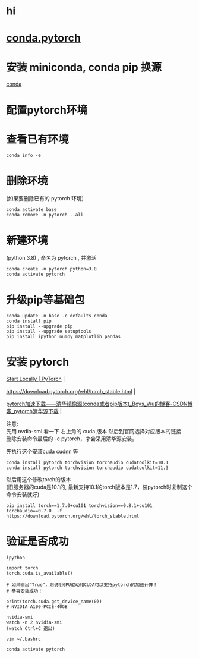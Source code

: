 # hi
# [conda.pytorch](home.md)

# 安装 miniconda, conda pip 换源
[conda](conda.md#hi)

# 配置pytorch环境    

# 查看已有环境    
```  
conda info -e  

```  

# 删除环境    
(如果要删除已有的 pytorch 环境)  
```  
conda activate base  
conda remove -n pytorch --all  

```  

# 新建环境    
(python 3.8) , 命名为 pytorch , 并激活  
```  
conda create -n pytorch python=3.8  
conda activate pytorch  
```  

# 升级pip等基础包    

```  
conda update -n base -c defaults conda
conda install pip  
pip install --upgrade pip
pip install --upgrade setuptools  
pip install ipython numpy matplotlib pandas  
```  

# 安装 pytorch    
<a href="https://pytorch.org/get-started/locally/" target="_blank">Start Locally | PyTorch</a>  |  <br>    
<a href="https://download.pytorch.org/whl/torch_stable.html" target="_blank">https://download.pytorch.org/whl/torch_stable.html</a>  |  <br>    

<a href="https://blog.csdn.net/Boys_Wu/article/details/106623192" target="_blank">pytorch加速下载——清华镜像源(conda或者pip版本)_Boys_Wu的博客-CSDN博客_pytorch清华源下载</a>  |  <br>    

注意:     
先用 nvdia-smi 看一下 右上角的 cuda 版本 然后到官网选择对应版本的链接      
删除安装命令最后的 -c pytorch，才会采用清华源安装。      

先执行这个安装cuda cudnn 等    
```  
conda install pytorch torchvision torchaudio cudatoolkit=10.1  
conda install pytorch torchvision torchaudio cudatoolkit=11.3

```  

然后用这个修改torch的版本    
(旧服务器的cuda是10.1的, 最新支持10.1的torch版本是1.7，装pytorch时复制这个命令安装就好)    
```  
pip install torch==1.7.0+cu101 torchvision==0.8.1+cu101 torchaudio==0.7.0  -f https://download.pytorch.org/whl/torch_stable.html  
```  


# 验证是否成功    
```  
ipython  

import torch  
torch.cuda.is_available()  

# 如果输出“True”，则说明GPU驱动和CUDA可以支持pytorch的加速计算！    
# 恭喜安装成功！    

print(torch.cuda.get_device_name(0))
# NVIDIA A100-PCIE-40GB

```  

```
nvidia-smi
watch -n 2 nvidia-smi
(watch Ctrl+C 退出)
```

```
vim ~/.bashrc

conda activate pytorch
```




